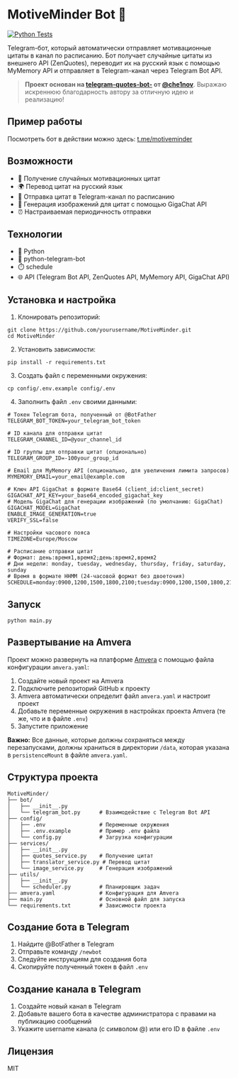 # MotiveMinder Bot 🚀

[![Python Tests](https://github.com/Spider-Dad/motiveminder/actions/workflows/python-tests.yml/badge.svg)](https://github.com/Spider-Dad/motiveminder/actions/workflows/python-tests.yml)

Telegram-бот, который автоматически отправляет мотивационные цитаты в канал по расписанию. Бот получает случайные цитаты из внешнего API (ZenQuotes), переводит их на русский язык с помощью MyMemory API и отправляет в Telegram-канал через Telegram Bot API.

> **Проект основан на [telegram-quotes-bot-](https://github.com/che1nov/telegram-quotes-bot-) от [@che1nov](https://github.com/che1nov)**. Выражаю искреннюю благодарность автору за отличную идею и реализацию!

## Пример работы
Посмотреть бот в действии можно здесь: [t.me/motiveminder](https://t.me/motiveminder)   

## Возможности

- 📝 Получение случайных мотивационных цитат
- 🌍 Перевод цитат на русский язык
- 📱 Отправка цитат в Telegram-канал по расписанию
- 🎨 Генерация изображений для цитат с помощью GigaChat API
- ⏰ Настраиваемая периодичность отправки

## Технологии

- 🐍 Python
- 🤖 python-telegram-bot
- ⏱️ schedule
- 🌐 API (Telegram Bot API, ZenQuotes API, MyMemory API, GigaChat API)

## Установка и настройка

1. Клонировать репозиторий:
```
git clone https://github.com/yourusername/MotiveMinder.git
cd MotiveMinder
```

2. Установить зависимости:
```
pip install -r requirements.txt
```

3. Создать файл с переменными окружения:
```
cp config/.env.example config/.env
```

4. Заполнить файл `.env` своими данными:
```
# Токен Telegram бота, полученный от @BotFather
TELEGRAM_BOT_TOKEN=your_telegram_bot_token

# ID канала для отправки цитат
TELEGRAM_CHANNEL_ID=@your_channel_id

# ID группы для отправки цитат (опционально)
TELEGRAM_GROUP_ID=-100your_group_id

# Email для MyMemory API (опционально, для увеличения лимита запросов)
MYMEMORY_EMAIL=your_email@example.com

# Ключ API GigaChat в формате Base64 (client_id:client_secret)
GIGACHAT_API_KEY=your_base64_encoded_gigachat_key
# Модель GigaChat для генерации изображений (по умолчанию: GigaChat)
GIGACHAT_MODEL=GigaChat
ENABLE_IMAGE_GENERATION=true
VERIFY_SSL=false

# Настройки часового пояса
TIMEZONE=Europe/Moscow

# Расписание отправки цитат
# Формат: день:время1,время2;день:время2,время2
# Дни недели: monday, tuesday, wednesday, thursday, friday, saturday, sunday
# Время в формате HHMM (24-часовой формат без двоеточия)
SCHEDULE=monday:0900,1200,1500,1800,2100;tuesday:0900,1200,1500,1800,2100;wednesday:0900,1200,1500,1800,2100;thursday:0900,1200,1500,1800,2100;friday:0900,1200,1500,1800,2100;saturday:1200,1800;sunday:1200,1800
```

## Запуск

```
python main.py
```

## Развертывание на Amvera

Проект можно развернуть на платформе [Amvera](https://amvera.ru) с помощью файла конфигурации `amvera.yaml`:

1. Создайте новый проект на Amvera
2. Подключите репозиторий GitHub к проекту
3. Amvera автоматически определит файл `amvera.yaml` и настроит проект
4. Добавьте переменные окружения в настройках проекта Amvera (те же, что и в файле `.env`)
5. Запустите приложение

**Важно:** Все данные, которые должны сохраняться между перезапусками, должны храниться в директории `/data`, которая указана в `persistenceMount` в файле `amvera.yaml`.

## Структура проекта

```
MotiveMinder/
├── bot/
│   ├── __init__.py
│   └── telegram_bot.py      # Взаимодействие с Telegram Bot API
├── config/
│   ├── .env                 # Переменные окружения
│   ├── .env.example         # Пример .env файла
│   └── config.py            # Загрузка конфигурации
├── services/
│   ├── __init__.py
│   ├── quotes_service.py    # Получение цитат
│   ├── translator_service.py # Перевод цитат
│   └── image_service.py     # Генерация изображений
├── utils/
│   ├── __init__.py
│   └── scheduler.py         # Планировщик задач
├── amvera.yaml              # Конфигурация для Amvera
├── main.py                  # Основной файл для запуска
└── requirements.txt         # Зависимости проекта
```

## Создание бота в Telegram

1. Найдите @BotFather в Telegram
2. Отправьте команду `/newbot`
3. Следуйте инструкциям для создания бота
4. Скопируйте полученный токен в файл `.env`

## Создание канала в Telegram

1. Создайте новый канал в Telegram
2. Добавьте вашего бота в качестве администратора с правами на публикацию сообщений
3. Укажите username канала (с символом @) или его ID в файле `.env`

## Лицензия

MIT 